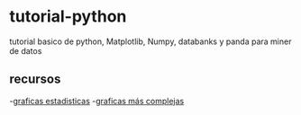 # tutorial-python
tutorial basico de python, Matplotlib, Numpy, databanks y panda para miner de datos

## recursos
-[graficas estadisticas](https://matplotlib.org/stable/gallery/index.html#statistics)
-[graficas más complejas](https://www.machinelearningplus.com/plots/top-50-matplotlib-visualizations-the-master-plots-python/)